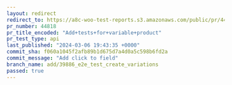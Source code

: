 ```yaml
---
layout: redirect
redirect_to: https://a8c-woo-test-reports.s3.amazonaws.com/public/pr/44818/api/index.html
pr_number: 44818
pr_title_encoded: "Add+tests+for+variable+product"
pr_test_type: api
last_published: "2024-03-06 19:43:35 +0000"
commit_sha: f060a1045f2afb89b1d675d7a4d0a5c598b6fd2a
commit_message: "Add click to field"
branch_name: add/39886_e2e_test_create_variations
passed: true
---
```

